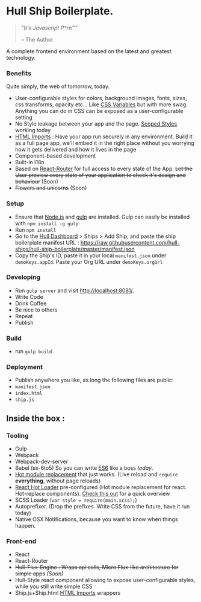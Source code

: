 
# Hull Ship Boilerplate.

> _"It's Javascript P*rn™"_
> 
> – The Author

A complete frontend environment based on the latest and greatest technology.


### Benefits

Quite simply, the web of tomorrow, today.

- User-configurable styles for colors, background images, fonts, sizes, css transforms, opacity etc... Like [CSS Variables](http://caniuse.com/#feat=css-variables) but with more swag. Anything you can do in CSS can be exposed as a user-configurable setting 
- No Style leakage between your app and the page. [Scoped Styles](http://caniuse.com/#feat=style-scoped) working today
- [HTML Imports](http://caniuse.com/#feat=imports) : Have your app run securely in any environment. Build it as a full page app, we'll embed it in the right place without you worrying how it gets delivered and how it lives in the page
- Component-based development
- Built-in I18n
- Based on [React-Router](https://github.com/rackt/react-router) for full access to every state of the App. ~~Let the User preview every state of your application to check it's design and behaviour~~ (Soon)
- ~~Flowers and unicorns~~ (Soon)

### Setup

- Ensure that [Node.js](http://nodejs.org) and [gulp](http://gulpjs.com) are installed. Gulp can easily be installed with `npm install -g gulp`
- Run `npm install`
- Go to the [Hull Dashboard](https://dashboard.hullbeta.io/) > Ships > Add Ship, and paste the ship boilerplate manifest URL : https://raw.githubusercontent.com/hull-ships/hull-ship-boilerplate/master/manifest.json
- Copy the Ship's ID, paste it in your local `manifest.json` under `demoKeys.appId`. Paste your Org URL under `demoKeys.orgUrl`

### Developing

- Run `gulp server` and visit [http://localhost:8081/](http://localhost:8081/).
- Write Code
- Drink Coffee
- Be nice to others
- Repeat
- Publish

### Build
- run `gulp build`

### Deployment
- Publish anywhere you like, as long the following files are public:
- `manifest.json`
- `index.html`
- `ship.js`
 


## Inside the box : 

### Tooling
- Gulp
- Webpack
- Webpack-dev-server
- Babel (ex-6to5) So you can write [ES6](https://github.com/lukehoban/es6features) like a boss _today_.
- [Hot module replacement](https://github.com/webpack/docs/wiki/hot-module-replacement-with-webpack) that just works. (Live reload and `require` **everything**, without page reloads)
- [React Hot Loader](http://gaearon.github.io/react-hot-loader/) pre-configured (Hot module replacement for react. Hot-replace components). [Check this out](https://vimeo.com/100010922) for a quick overview
- SCSS Loader (`var style = require(main.scss);`)
- Autoprefixer. (Drop the prefixes. Write CSS from the future, have it run today)
- Native OSX Notifications, because you want to know when things happen.

### Front-end
- React
- React-Router
- ~~Hull-Flux-Engine : Wraps api calls, Micro Flux-like architecture for simple apps~~ _(Soon)_
- Hull-Style react component allowing to expose user-configurable styles, while you still write simple CSS
- Ship.js+Ship.html [HTML Imports](http://caniuse.com/#feat=imports) wrappers

